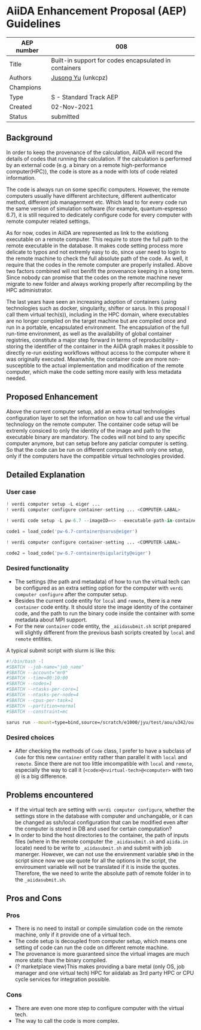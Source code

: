 # AiiDA Enhancement Proposal (AEP) Guidelines

| AEP number | 008                                                          |
|------------|--------------------------------------------------------------|
| Title      | Built-in support for codes encapsulated in containers        |
| Authors    | [Jusong Yu](mailto:jusong.yu@epfl.ch) (unkcpz)                    |
| Champions  |                                                              |
| Type       | S - Standard Track AEP                                                  |
| Created    | 02-Nov-2021                                                  |
| Status     | submitted                                                       |

## Background 

In order to keep the provenance of the calculation, AiiDA will record the details of codes that running the calculation.
If the calculation is performed by an external code (e.g. a binary on a remote high-performance computer(HPC)), the code is store as a node with lots of code related information.

The code is always run on some specific computers.
However, the remote computers usually have different architecture, different authenticator method, different job managerment etc. 
Which lead to for every code run the same version of simulation software (for example, quantum-espresso 6.7), it is still required to dedicately configure code for every computer with remote computer related settings. 

As for now, codes in AiiDA are represented as link to the existiong executable on a remote computer.
This require to store the full path to the remote executable in the database.
It makes code setting process more delicate to typos and not extremly easy to do, since user need to login to the remote machine to check the full absolute path of the code.
As well, it require that the codes in the remote computer are properly installed.
Above two factors combined will not benifit the provenance keeping in a long term. 
Since nobody can promise that the codes on the remote machine never migrate to new folder and always working properly after recompiling by the HPC administrator.

The last years have seen an increasing adoption of containers (using technologies such as docker, singularity, shifter or sarus. In this proposal I call them virtual tech(s)), including in the HPC domain, where executables are no longer compiled on the target machine but are compiled once and run in a portable, encapsulated environment. 
The encapsulation of the full run-time environment, as well as the availability of global container registries, constitute a major step forward in terms of reproducibility - storing the identifier of the container in the AiiDA graph makes it possible to directly re-run existing workflows without access to the computer where it was originally executed.
Meanwhile, the container code are more non-susceptible to the actual implementation and modification of the remote computer, which make the code setting more easily with less metadata needed.

## Proposed Enhancement 

Above the current computer setup, add an extra virtual technologies configuration layer to set the information on how to call and use the virtual technology on the remote computer.
The container code setup will be extremly consiced to only the identity of the image and path to the executable binary are mandatory.
The codes will not bind to any specific computer anymore, but can setup before any paticlar computer is setting.
So that the code can be run on different computers with only one setup, only if the computers have the compatible virtual technologies provided.

## Detailed Explanation

### User case

```python
! verdi computer setup -L eiger ...
! verdi computer configure container-setting ... <COMPUTER-LABAL>

! verdi code setup -L pw-6.7 --imageID=<> --executable-path-in-container=<> --PMI2=<>

code1 = load_code('pw-6.7-container@sarus@eiger')

! verdi computer configure container-setting ... <COMPUTER-LABAL>

code2 = load_code('pw-6.7-container@sigularity@eiger')
```

### Desired functionality

- The settings (the path and metadata) of how to run the virtual tech can be configured as an extra setting option for the computer with `verdi computer configure` after the computer setup. 
- Besides the current code entity for `local` and `remote`, there is a new `container` code entity.
It should store the image identity of the container code, and the path to run the binary code inside the container with some metadata about MPI support. 
- For the new `container` code entity, the `_aiidasubmit.sh` script prepared will slightly different from the previous bash scripts created by `local` and `remote` entities.

A typical submit script with slurm is like this:

```sh
#!/bin/bash -l
#SBATCH --job-name="job_name"
#SBATCH --account="mr0"
#SBATCH --time=00:10:00
#SBATCH --nodes=1
#SBATCH --ntasks-per-core=1
#SBATCH --ntasks-per-node=4
#SBATCH --cpus-per-task=1
#SBATCH --partition=normal
#SBATCH --constraint=mc

sarus run --mount=type=bind,source=/scratch/e1000/jyu/test/aou/u342/ou,destination=/scratch -w /scratch marvelnccr/quantum-mobile:21.05.1 mpirun -n 4 pw.x -in pw.in
```

### Desired choices

- After checking the methods of `Code` class, I prefer to have a subclass of `Code` for this new `container` entity rather than parallel it with `local` and `remote`. Since there are not too little imcompatible with `local` and `remote`, especially the way to call it (`<code>@<virtual-tech>@<computer>` with two `@`) is a big difference.

## Problems encountered

-  If the virtual tech are setting with `verdi computer configure`, whether the settings store in the database with computer and unchangable, or it can be changed as ssh/local configuration that can be modified even after the computer is stored in DB and used for certain computation?
- In order to bind the host directories to the container, the path of inputs files (where in the remote computer the `_aiidasubmit.sh` and `aiida.in` locate) need to be write to `_aiidasubmit.sh` and submit with job manerger. 
However, we can not use the envirenment variable `$PWD` in the script since now we use quote for all the options in the script, the enviroument variable will not be translated if it is inside the quotes. 
Therefore, the we need to write the absolute path of remote folder in to the `_aiidasubmit.sh`.

## Pros and Cons 

### Pros

- There is no need to install or compile simulation code on the remote machine, only if it provide one of a virtual tech.
- The code setup is decoupled from computer setup, which means one setting of code can run the code on different remote machine.
- The provenance is more guaranteed since the virtual images are much more static than the binary compiled.
- (? marketplace view)This makes providing a bare metal (only OS, job manager and one virtual tech) HPC for aiidalab as 3rd party HPC or CPU cycle services for integration possible.

### Cons

- There are even one more step to configure computer with the virtual tech.
- The way to call the code is more complex.